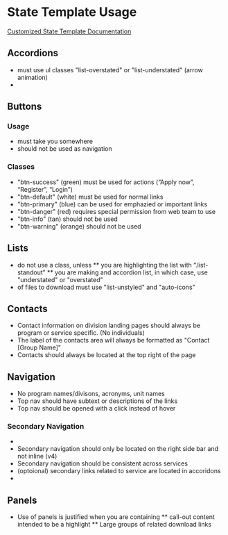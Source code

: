 # State Template Usage

[Customized State Template Documentation](http://devoshpd/Templates/StateTemplatev4/Docs/)

## Accordions
* must use ul classes "list-overstated" or "list-understated" (arrow animation)
*

## Buttons

### Usage
* must take you somewhere
* should not be used as navigation

### Classes
* "btn-success" (green) must be used for actions (“Apply now”, “Register”, “Login”)
* "btn-default" (white) must be used for normal links
* "btn-primary" (blue) can be used for emphazied or important links
* "btn-danger" (red) requires special permission from web team to use
* "btn-info" (tan) should not be used
* "btn-warning" (orange) should not be used

## Lists
* do not use a class, unless
** you are highlighting the list with “.list-standout”
** you are making and accordion list, in which case, use "understated" or "overstated"
* of files to download must use "list-unstyled" and "auto-icons"

## Contacts
* Contact information on division landing pages should always be program or service specific. (No individuals)
* The label of the contacts area will always be formatted as "Contact [Group Name]"
* Contacts should always be located at the top right of the page

## Navigation
* No program names/divisons, acronyms, unit names
* Top nav should have subtext or descriptions of the links
* Top nav should be opened with a click instead of hover

### Secondary Navigation
* 
* Secondary navigation should only be located on the right side bar and not inline (v4)
* Secondary navigation should be consistent across services
* (optoional) secondary links related to service are located in accoridons
* 

## Panels
* Use of panels is justified when you are containing
** call-out content intended to be a highlight
** Large groups of related download links
